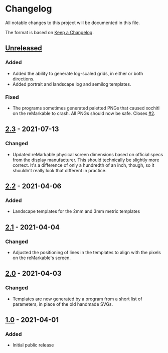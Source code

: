 # Changelog
All notable changes to this project will be documented in this file.

The format is based on [Keep a Changelog](https://keepachangelog.com/en/1.0.0/).

## [Unreleased]

### Added
- Added the ability to generate log-scaled grids, in either or both
  directions.
- Added portrait and landscape log and semilog templates.

### Fixed
- The programs sometimes generated paletted PNGs that caused xochitl on
  the reMarkable to crash.  All PNGs should now be safe.  Closes [#2][issue-2].

  [issue-2]: https://gitlab.com/asciiphil/remarkable-engineering/-/issues/2

## [2.3] - 2021-07-13
### Changed
- Updated reMarkable physical screen dimensions based on official specs
  from the display manufacturer.  This should technically be slightly more
  correct.  It's a difference of only a hundredth of an inch, though, so
  it shouldn't really look that different in practice.

## [2.2] - 2021-04-06
### Added
- Landscape templates for the 2mm and 3mm metric templates

## [2.1] - 2021-04-04
### Changed
- Adjusted the positioning of lines in the templates to align with the
  pixels on the reMarkable's screen.

## [2.0] - 2021-04-03
### Changed
- Templates are now generated by a program from a short list of
  parameters, in place of the old handmade SVGs.

## [1.0] - 2021-04-01
### Added
- Initial public release

[Unreleased]: https://gitlab.com/asciiphil/remarkable-engineering/-/compare/2.3...master
[2.3]: https://gitlab.com/asciiphil/remarkable-engineering/-/compare/2.2...2.3
[2.2]: https://gitlab.com/asciiphil/remarkable-engineering/-/compare/2.1...2.2
[2.1]: https://gitlab.com/asciiphil/remarkable-engineering/-/compare/2.0...2.1
[2.0]: https://gitlab.com/asciiphil/remarkable-engineering/-/compare/1.0...2.0
[1.0]: https://gitlab.com/asciiphil/remarkable-engineering/-/tree/1.0
